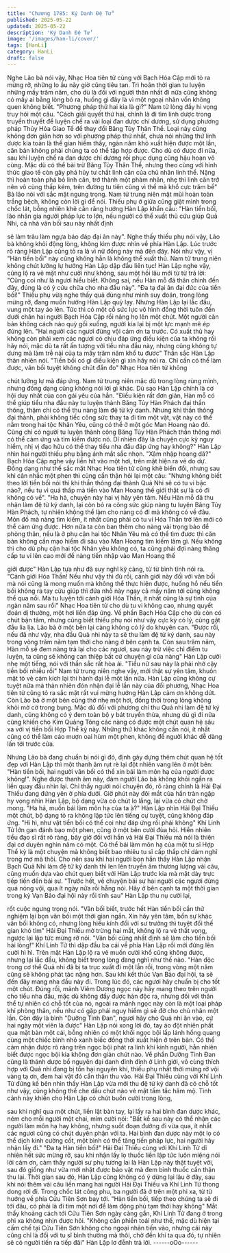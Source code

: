 ```yaml
---
title: "Chương 1785: Ký Danh Đệ Tử"
published: 2025-05-22
updated: 2025-05-22
description: 'Ký Danh Đệ Tử'
image: '/images/han-li/cover/'
tags: [HanLi]
category: HanLi
draft: false
---
```


Nghe Lão bà nói vậy, Nhạc Hoa tiên tử cùng với Bạch Hóa Cập
mới tỏ ra mừng rỡ, những lo âu nãy giờ cũng tiêu tan.
Trì hoãn thời gian tu luyện những mấy trăm năm, cho dù là đối với
người thân nhất đi nữa cũng không có mấy ai bằng lòng bỏ ra,
huống gì đây là vì một ngoại nhân vốn không quen không biết.
"Phương pháp thứ hai kia là gì?" Nam tử lòng đầy hi vọng truy hỏi
một câu.
"Cách giải quyết thứ hai, chính là đi tìm linh dược trong truyền
thuyết để luyện chế ra vài loại đan dược chí dương, sử dụng
phương pháp Thủy Hỏa Giao Tế để thay đổi Băng Tủy Thân Thể.
Loại này cũng không đơn giản hơn so với phương pháp thứ nhất,
chưa nói những thứ linh dược kia toàn là thế gian hiếm thấy, ngàn
năm khó xuất hiện được một lần, căn bản không phải chúng ta có
thể tập hợp được. Cho dù có được đi nữa, sau khi luyện chế ra
đan dược chí dương rồi phục dụng cũng hậu hoạn vô cùng. Mặc
dù có thể bài trừ Băng Tủy Thân Thể, nhưng theo cùng với hình
thức giao tế còn gây phá hủy tư chất linh căn của chủ nhân linh
thể. Nặng thì hoàn toàn phá bỏ linh căn, trở thành một phàm
nhân, nhẹ thì linh căn trở nên vô cùng thấp kém, trên đường tu
tiên cũng vì thế mà khổ cực trăm bề" Bà lão nói với sắc mặt
ngưng trọng.
Nam tử trung niên mặt mũi hoàn toàn trắng bệch, không còn lời gì
để nói.
Thiếu phụ ở giữa cũng giật mình trong chốc lát, bỗng nhiên khẽ
cắn răng hướng Hàn Lập khẩn cầu:
"Hàn tiền bối, lão nhân gia người pháp lực to lớn, nếu người có
thể xuất thủ cứu giúp Quả Nhi, cả nhà vãn bối sau này nhất định

sẽ làm trâu làm ngựa báo đáp đại ân này".
Nghe thấy thiếu phụ nói vậy, Lão bà không khỏi động lòng, không
kìm được nhìn về phía Hàn Lập.
Lúc trước rõ ràng Hàn Lập cũng tỏ ra là vì nữ đồng này mà đến
đây.
Nói như vậy, vị "Hàn tiền bối" này cũng không hẳn là không thể
xuất thủ.
Nam tử trung niên không chút lưỡng lự hướng Hàn Lập dập đầu
liên tục!
Hàn Lập nghe vậy, cũng lộ ra vẻ mặt như cười như không, sau
một hồi lâu mới từ từ trả lời:
"Cũng coi như là ngươi hiểu biết. Không sai, nếu Hàn mỗ đã thân
chinh đến đây, đúng là có ý cứu chữa cho nha đầu này".
"Đa tạ đại ân đại đức của tiền bối!" Thiếu phụ vừa nghe thấy quả
đúng như mình suy đoán, trong lòng mừng rỡ, đang muốn hướng
Hàn Lập quỳ lạy.
Nhưng Hàn Lập lại lắc đầu, vung một tay áo lên.
Tức thì có một cỗ sức lực vô hình đồng thời tuôn đến dưới chân
hai người Bạch Hóa Cập rồi nâng họ lên một chút.
Một người căn bản không cách nào quỳ gối xuống, người kia lại
bị một lực mạnh mẽ ép đứng lên.
"Hai người các ngươi đừng vội cám ơn ta trước. Có xuất thủ hay
không còn phải xem các ngươi có chịu đáp ứng điều kiện của ta
không rồi hãy nói, mặc dù ta rất ấn tượng với tiểu nha đầu này,
nhưng cũng không tự dưng mà làm trễ nải của ta mấy trăm năm
khổ tu đươc" Thần sắc Hàn Lập thản nhiên nói.
"Tiền bối có gì điều kiện gì xin hãy nói ra. Chỉ cần có thể làm
được, vãn bối tuyệt không chút đắn đo" Nhạc Hoa tiên tử không

chút lưỡng lự mà đáp ứng.
Nam tử trung niên mặc dù trong lòng rùng mình, nhưng đồng
dạng cũng không nói lời gì khác.
Dù sao Hàn Lập chính là cơ hội duy nhất của con gái yêu của
hắn.
"Điều kiện rất đơn giản, Hàn mỗ có thể giúp tiểu nha đầu này tu
luyện thành Băng Tủy Hàn Phách đại thần thông, thậm chí có thể
thu nàng làm đệ tử ký danh. Nhưng khi thần thông đại thành, phải
không tiếc công sức thay ta đi tìm một vật, vật này có thể nằm
trong hai tộc Nhân Yêu, cũng có thể ở một góc Man Hoang nào
đó. Cũng chỉ có người tu luyện thành công Băng Tủy Hàn Phách
thần thông mới có thể cảm ứng và tìm kiếm được nó. Dĩ nhiên đây
là chuyện cực kỳ nguy hiểm, nhị vị đạo hữu có thể thay tiểu nha
đầu đáp ứng hay không?" Hàn Lập nhìn hai người thiếu phụ bằng
ánh mắt sắc nhọn.
"Xâm nhập hoang dã?" Bạch Hóa Cập nghe vậy liền hít vào một
hơi, trên mặt hiện ra vẻ do dự.
Đồng dạng như thế sắc mặt Nhạc Hoa tiên tử cũng khẽ biến đổi,
nhưng sau khi cân nhắc một phen thì cũng cẩn thận hỏi lại một
câu:
"Nhưng không biết theo lời tiền bối nói thì khi thần thông đại thành
Quả Nhi sẽ có tu vi bậc nào?, nếu tu vi quá thấp mà tiến vào Man
Hoang thế giới thật sự là có đi không có về".
"Ha hả, chuyện này hai vị hãy yên tâm. Nếu Hàn mỗ đã thu nhận
làm đệ tử ký danh, lại còn bỏ ra công sức giúp nàng tu luyện
Băng Tủy Hàn Phách, tự nhiên không thể làm cho nàng có đi mà
không có về đâu. Món đồ mà nàng tìm kiếm, ít nhất cũng phải có
tu vi Hóa Thần trở lên mới có thể cảm ứng được. Hơn nữa ta còn
ban thêm cho nàng vài trọng bảo để phòng thân, nếu là ở phụ cận
hai tộc Nhân Yêu mà có thể tìm được thì căn bản không cần mạo
hiểm đi sâu vào Man Hoang tìm kiếm làm gì. Nếu không thì cho
dù phụ cận hai tộc Nhân yêu không có, ta cũng phải đợi nàng
thăng cấp tu vi lên cao mới để nàng tiến nhập vào Man Hoang thế

giới được" Hàn Lập tựa như đã suy nghĩ kỹ càng, từ từ bình tĩnh
nói ra.
"Cảnh giới Hóa Thần! Nếu như vậy thì đủ rồi, cảnh giới này đối
với vãn bối mà nói cũng là mong muốn mà không thể thực hiện
được, huống hồ nếu tiền bối không ra tay cứu giúp thì đứa nhỏ
này ngay cả mấy năm tới cũng không thể qua nổi. Mà tu luyện tới
cảnh giới Hóa Thần, ít nhất cũng là sự tình của ngàn năm sau rồi"
Nhạc Hoa tiên tử cho dù tu vi không cao, nhưng quyết đoán dị
thường, một hơi liền đáp ứng.
Về phần Bạch Hóa Cập cho dù còn có chút bận tâm, nhưng cũng
biết thiếu phụ nói như vậy cực kỳ có lý, cũng gật đầu lia lịa.
Lão bà ở một bên lại càng không có lý do khuyên can.
"Được rồi, nếu đã như vậy, nha đầu Quả nhi này ta sẽ thu làm đệ
tử ký danh, sau này trong vòng trăm năm tạm thời cho nàng ở bên
cạnh ta. Còn sau trăm năm, Hàn mỗ sẽ đem nàng trả lại cho các
ngươi, sau này trừ việc chỉ điểm tu luyện, ta cũng sẽ không can
thiệp bất cứ chuyện gì của nàng" Hàn Lập cười nhẹ một tiếng, nói
với thần sắc rất hòa ái.
"Tiểu nữ sau này là phải nhờ cậy tiền bối nhiều rồi" Nam tử trung
niên nghe vậy, mới thật sự yên tâm, khuôn mặt tỏ vẻ cảm kích lại
thi hành đại lễ một lần nữa.
Hàn Lập cũng không cự tuyệt nữa mà thản nhiên đón nhận đại lễ
lần này của đối phương, Nhạc Hoa tiên tử cũng tỏ ra sắc mặt rất
vui mừng hướng Hàn Lập cảm ơn không dứt.
Còn Lão bà ở một bên cũng thở nhẹ một hơi, đồng thời trong lòng
không khỏi mở cờ trong bụng.
Mặc dù đối với phương chỉ thu Quả nhi làm đệ tử ký danh, cũng
không có ý đem toàn bộ y bát truyền thừa, nhưng dù gì đi nữa
cũng khiến cho Kim Quảng Tông các nàng có được một chút
quan hệ sâu xa với vị tiền bối Hợp Thể kỳ này. Những thứ khác
không cần nói, ít nhất cũng có thể làm cáo mượn oai hùm một
phen, không để người khác dễ dàng lấn tới trước cửa.

Nhưng Lão bà đang chuẩn bị nói gì đó, định gây dựng thêm chút
quan hệ tốt đẹp với Hàn Lập thì một thanh âm rụt rè lại đột nhiên
vang lên ở một bên:
"Hàn tiền bối, hai người vãn bối có thể xin bái làm môn hạ của
người được không!".
Nghe được thanh âm này, đám người Lão bà không khỏi ngẩn ra
liền quay đầu nhìn lại.
Chỉ thấy người nói chuyện đó, rõ ràng chính là Hải Đại Thiếu
đang đứng yên ở phía dưới.
Giờ phút này đôi mắt của hắn tràn ngập hy vọng nhìn Hàn Lập,
bộ dạng vừa có chút lo lắng, lại vừa có chút chờ mong.
"Ha hả, muốn bái làm môn hạ của ta à?" Hàn Lập nhìn Hải Đại
Thiếu một chút, bộ dạng tỏ ra không lập tức lên tiếng cự tuyệt,
cũng không đáp ứng.
"Hì hì, như vật tiền bối có thể coi như đáp ứng rồi phải không" Khí
Linh Tử lớn gan đánh bạo một phen, cũng ở một bên cười đùa
hỏi.
Hiển nhiên tiểu đạo sĩ rất rõ ràng, bây giờ đối với hắn và Hải Đại
Thiếu mà nói là thiên đại cơ duyên nghìn năm có một.
Có thể bái làm môn hạ của một tu sĩ Hợp Thể kỳ là một chuyện
mà không biết bao nhiêu tu sĩ cấp thấp chỉ dám nghĩ trong mơ mà
thôi.
Cho nên sau khi hai người bọn hắn thấy Hàn Lập nhận Bạch Quả
Nhi làm đệ tử ký danh thì len lén truyền âm thương lượng vài câu,
cũng muốn dựa vào chút quen biết với Hàn Lập trước kia mà mặt
dày trực tiếp tiến đến bái sư.
"Trước hết, về chuyện bái sư hai người các ngươi đừng quá nóng
vội, qua ít ngày nữa rồi hẵng nói. Hãy ở bên cạnh ta một thời gian
trong kỳ Vạn Bảo đại hội này rồi tính sau" Hàn Lập thu nụ cười lại,

rốt cuộc ngưng trọng nói.
"Vãn bối biết, trước hết Hàn tiền bối cần thử nghiệm lại bọn vãn
bối một thời gian ngắn. Xin hãy yên tâm, bổn sự khác vãn bối
không có, nhưng lòng hiếu kính đối với sư trưởng thì tuyệt đối thế
gian khó tìm" Hải Đại Thiếu mở trừng hai mắt, không lộ ra vẻ thất
vọng, ngược lại lập tức mừng rỡ nói.
"Vãn bối cũng nhất định sẽ làm cho tiền bối hài lòng!" Khí Linh Tử
thì dập đầu ba cái về phía Hàn Lập rồi mới đứng lên cười hì hì.
Trên mặt Hàn Lập lộ ra vẻ muốn cười khổ cũng không được,
nhưng lại lắc đầu, không biết trong lòng đang nghĩ như thế nào.
"Hàn độc trong cơ thể Quả nhi đã bị ta trục xuất đi một lần rồi,
trong vòng một năm cũng sẽ không phát tác nặng hơn. Sau khi
kết thúc Vạn Bảo đại hội, ta sẽ đến đây mang nha đầu này đi.
Trong lúc đó, các ngươi hãy chuẩn bị cho tốt một chút. Đúng rồi,
mảnh Viêm Dương ngọc này hãy mang theo trên người cho tiểu
nha đầu, mặc dù không đẩy được hàn độc ra, nhưng đối với thân
thể tự nhiên có chỗ tốt của nó, ngoài ra mãnh ngọc này còn là một
loại pháp khí phòng thân, nếu như có gặp phải nguy hiểm gì sẽ
đỡ cho chủ nhân một lần. Còn đây là bình "Dưỡng Tinh Đan",
ngươi hãy cho Quả nhi ăn vào, cứ hai ngày một viên là được" Hàn
Lập nói xong lời đó, tay áo đột nhiên phất qua mặt bàn một cái,
bỗng nhiên có một khối ngọc bội lấp lánh hồng quang cùng một
chiếc bình nhỏ xanh biếc đồng thời xuất hiện ở trên bàn.
Có thể cảm nhận được rõ ràng trên ngọc bội phát ra linh khí kinh
người, hẳn nhiên biết được ngọc bội kia không đơn giản chút nào.
Về phần Dưỡng Tinh Đan cũng là thánh dược bổ nguyên đại
danh đỉnh đỉnh ở Linh giới, vô cùng thích hợp với Quả nhi đang bị
tổn hại nguyên khí, thiếu phụ nhất thời mừng rỡ vội vàng tạ ơn,
đem hai vật đó cẩn thận thu vào.
Hải Đại Thiếu cùng với Khí Linh Tử đứng kế bên nhìn thấy Hàn
Lập vừa mới thu đệ tử ký danh đã có chỗ tốt như vậy, cũng không
thể che dấu chút nào vẻ mặt tấm tắc hâm mộ.
Tình cảnh này khiến cho Hàn Lập có chút buồn cười trong lòng,

sau khi nghĩ qua một chút, liền lật bàn tay, lại lấy ra hai bình đan
dược khác, ném cho mỗi người một chai, mỉm cười nói:
"Bất kể sau này có thể nhận các người làm môn hạ hay không,
nhưng suốt đoạn đường đi vừa qua, ít nhất các ngươi cũng có
chút duyên phận với ta. Hai bình đan dược này một lọ có thể dịch
kinh cường cốt, một bình có thể tăng tiến pháp lực, hai người hãy
nhận lấy đi."
"Đa tạ Hàn tiền bối!"
Hải Đại Thiếu cùng với Khí Linh Tử dĩ nhiên hết sức mừng rỡ,
sau khi nhận lấy lọ thuốc liền lập tức luôn miệng nói lời cảm ơn,
cảm thấy người sư phụ tương lai là Hàn Lập này thật tuyệt vời,
sau đó giống như vừa mới nhặt được bảo vật mà đem bình thuốc
cẩn thận thu lại.
Thời gian sau đó, Hàn Lập cũng không có ý dừng lại lâu ở đây,
sau khi nói thêm vài câu liền mang hai người Hải Đại Thiếu và Khí
Linh Tử thong dong rời đi.
Trong chốc lát công phu, ba người đã ở trên một phi xa, từ từ
hướng về phía Cửu Tiên Sơn bay tới.
"Hàn tiền bối, tiếp theo chúng ta sẽ đi tới đâu, có phải là đi tìm
một nơi để làm động phủ tạm thời hay không" Mắt thấy khoảng
cách tới Cửu Tiên Sơn ngày càng gần, Khí Linh Tử đang ở trong
phi xa không nhịn được hỏi.
"Không cần phiền toái như thế, mặc dù hiện tại cấm chế tại Cửu
Tiên Sơn không cho ngoại nhân tiến vào, nhưng cái này cũng chỉ
là đối với tu sĩ bình thường mà thôi, chờ đến khi ta qua đó, tự
nhiên sẽ có người tiến ra tiếp đãi" Hàn Lập lơ đễnh trả lời.
------oOo------
